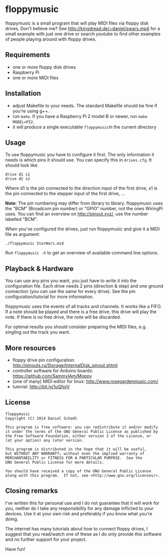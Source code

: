 floppymusic
===========

floppymusic is a small program that will play MIDI files via floppy disk
drives. Don't believe me? See http://kingdread.de/~daniel/swars.mp4 for a small
example with just one drive or search youtube to find other examples of people
playing around with floppy drives.

Requirements
------------

- one or more floppy disk drives
- Raspberry Pi
- one or more MIDI files

Installation
------------

- adjust Makefile to your needs. The standard Makefile should be fine if you're
  using g++.
- run `make`. If you have a Raspberry Pi 2 model B or newer, run
  `make MODEL=PI2`.
- it will produce a single executable `floppymusic`in the current directory

Usage
-----

To use floppymusic you have to configure it first. The only information it
needs is which pins it should use. You can specify this in `drives.cfg`. It
should look like

```
drive d1 s1
drive d2 s2
```

Where d1 is the pin connected to the direction input of the first drive, s1 is
the pin connected to the stepper input of the first drive, ...

**Note**: The pin numbering may differ from library to library. floppymusic
uses the "BCM" (Broadcom pin number) or "GPIO" number, not the ones WiringPi
uses.  You can find an overview on http://pinout.xyz/, use the number labelled
"BCM".

When you've configured the drives, just run floppymusic and give it a MIDI file
as argument:

```
./floppymusic StarWars.mid
```

Run `floppymusic -h` to get an overview of available command line options.

Playback & Hardware
-------------------

You can use any pins you want, you just have to write it into the configuration
file. Each drive needs 2 pins (direction & step) and one ground connection (you
can use the same for every drive). See the pin configuration/tutorial for more
information.

floppymusic uses the events of all tracks and channels. It works like a FIFO.
If a note should be played and there is a free drive, this drive will play the
note. If there is no free drive, the note will be discarded.

For optimal results you should consider preparing the MIDI files, e.g. singling
out the track you want.

More resources
--------------

- floppy drive pin configuration: http://pinouts.ru/Storage/InternalDisk_pinout.shtml
- controller software for Arduino boards: https://github.com/SammyIAm/Moppy
- (one of many) MIDI editor for linux: http://www.rosegardenmusic.com/
- tutorial: http://bit.ly/1oQfpjV

License
-------

    floppymusic
    Copyright (C) 2014 Daniel Schadt

    This program is free software: you can redistribute it and/or modify
    it under the terms of the GNU General Public License as published by
    the Free Software Foundation, either version 3 of the License, or
    (at your option) any later version.

    This program is distributed in the hope that it will be useful,
    but WITHOUT ANY WARRANTY; without even the implied warranty of
    MERCHANTABILITY or FITNESS FOR A PARTICULAR PURPOSE.  See the
    GNU General Public License for more details.

    You should have received a copy of the GNU General Public License
    along with this program.  If not, see <http://www.gnu.org/licenses/>.

Closing remarks
---------------

I've written this for personal use and I do not guarantee that it will work for
you, neither do I take any responsibility for any damage inflicted to your
devices. Use it at your own risk and preferably if you know what you're doing.

The internet has many tutorials about how to connect floppy drives, I suggest
that you read/watch one of these as I do only provide this software and no
further support for your project.

Have fun!
